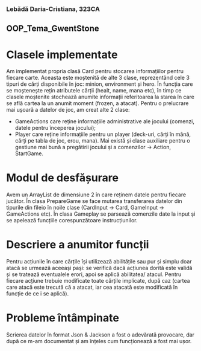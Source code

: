 ### Lebădă Daria-Cristiana, 323CA ###
## OOP_Tema_GwentStone ##

# Clasele implementate
Am implementat propria clasă Card pentru stocarea informațiilor
pentru fiecare carte. Aceasta este moștenită de alte 3 clase,
reprezentând cele 3 tipuri de cărți disponibile în joc: minion,
environment și hero. În funcția care se moștenește rețin atributele
cărții (healt, name, mana etc), în timp ce clasele moștenite stochează
anumite informații referitoarea la starea în care se află cartea la un
anumit moment (frozen, a atacat).
Pentru o prelucrare mai ușoară a datelor de joc, am creat alte
2 clase: 
- GameActions care reține informațiile administrative ale jocului
(comenzi, datele pentru începerea jocului);
- Player care reține informațiile pentru un player (deck-uri,
cărți în mână, cărți pe tabla de joc, erou, mana).
Mai există și clase auxiliare pentru o gestiune mai bună a pregătirii
jocului și a comenzilor -> Action, StartGame.


# Modul de desfășurare
Avem un ArrayList<Player> de dimensiune 2 în care reținem datele
pentru fiecare jucător. În clasa PrepareGame se face mutarea transferarea
datelor din tipurile din fileio în noile clase (CardInput -> Card,
GameInput -> GameActions etc).
În clasa Gameplay se parsează comenzile date la input și se apelează
funcțiile corespunzătoare instrucțiunilor.

# Descriere a anumitor funcții
Pentru acțiunile în care cărțile își utilizează abilitățile sau pur și
simplu doar atacă se urmează aceeași pași: se verifică dacă acțiunea dorită
este validă și se tratează eventualele erori, apoi se aplică abilitatea/ atacul.
Pentru fiecare acțiune trebuie modificate toate cărțile implicate, după caz
(cartea care atacă este trecută că a atacat, iar cea atacată este modificată
în funcție de ce i se aplică).
	
# Probleme întâmpinate
Scrierea datelor în format Json & Jackson a fost o adevărată provocare,
dar după ce m-am documentat și am înțeles cum funcționează a fost mai ușor.





